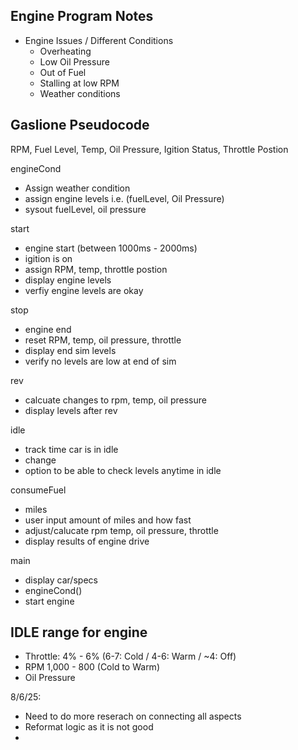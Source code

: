 Engine Program Notes 
--------------------
- Engine Issues / Different Conditions
  - Overheating
  - Low Oil Pressure
  - Out of Fuel
  - Stalling at low RPM
  - Weather conditions 

Gaslione Pseudocode
------------------
RPM, Fuel Level, Temp, Oil Pressure, Igition Status, Throttle Postion 

engineCond
 - Assign weather condition 
 - assign engine levels i.e. (fuelLevel, Oil Pressure)
 - sysout fuelLevel, oil pressure 

start
 - engine start (between 1000ms - 2000ms)
 - igition is on
 - assign RPM, temp, throttle postion 
 - display engine levels
 - verfiy engine levels are okay

stop 
 - engine end
 - reset RPM, temp, oil pressure, throttle
 - display end sim levels
 - verify no levels are low at end of sim

rev
 - calcuate changes to rpm, temp, oil pressure
 - display levels after rev

idle 
 - track time car is in idle
 - change 
 - option to be able to check levels anytime in idle
   
consumeFuel
 - miles
 - user input amount of miles and how fast 
 - adjust/calucate rpm temp, oil pressure, throttle
 - display results of engine drive

main
 - display car/specs 
 - engineCond() 
 - start engine 

IDLE range for engine
---------------------
- Throttle: 4% - 6% (6-7: Cold / 4-6: Warm / ~4: Off)
- RPM 1,000 - 800 (Cold to Warm)
- Oil Pressure 

8/6/25: 
- Need to do more reserach on connecting all aspects 
- Reformat logic as it is not good 
- 